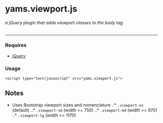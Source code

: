 # yams.viewport.js
###### a jQuery plugin that adds viewport classes to the body tag

---

### Requires

* [jQuery](#http://jQuery.com)

### Usage

```
<script type="text/javascript" src="yams.viewport.js">

```

## Notes

* Uses Bootstrap viewport sizes and nomenclature
..* `.viewport-xs` (default)
..* `.viewport-sm` (width >= 750)
..* `.viewport-md` (width >= 970)
..* `.viewport-lg` (width >= 1170)
